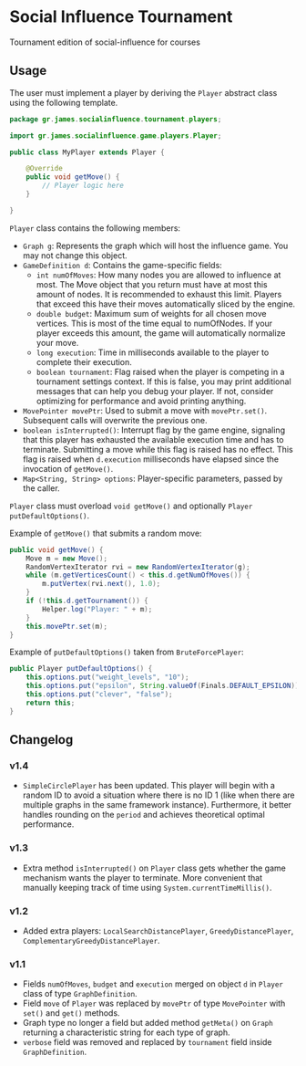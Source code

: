 # Social Influence Tournament

Tournament edition of social-influence for courses

## Usage

The user must implement a player by deriving the `Player` abstract class using the following template.

```java
package gr.james.socialinfluence.tournament.players;

import gr.james.socialinfluence.game.players.Player;

public class MyPlayer extends Player {

	@Override
	public void getMove() {
		// Player logic here
	}

}
```

`Player` class contains the following members:

- `Graph g`: Represents the graph which will host the influence game. You may not change this object.
- `GameDefinition d`: Contains the game-specific fields:
	- `int numOfMoves`: How many nodes you are allowed to influence at most. The Move object that you return must have at most this amount of nodes. It is recommended to exhaust this limit. Players that exceed this have their moves automatically sliced by the engine.
	- `double budget`: Maximum sum of weights for all chosen move vertices. This is most of the time equal to numOfNodes. If your player exceeds this amount, the game will automatically normalize your move.
	- `long execution`: Time in milliseconds available to the player to complete their execution.
	- `boolean tournament`: Flag raised when the player is competing in a tournament settings context. If this is false, you may print additional messages that can help you debug your player. If not, consider optimizing for performance and avoid printing anything.
- `MovePointer movePtr`: Used to submit a move with `movePtr.set()`. Subsequent calls will overwrite the previous one.
- `boolean isInterrupted()`: Interrupt flag by the game engine, signaling that this player has exhausted the available execution time and has to terminate. Submitting a move while this flag is raised has no effect. This flag is raised when `d.execution` milliseconds have elapsed since the invocation of `getMove()`.
- `Map<String, String> options`: Player-specific parameters, passed by the caller.

`Player` class must overload `void getMove()` and optionally `Player putDefaultOptions()`.

Example of `getMove()` that submits a random move:

```java
public void getMove() {
	Move m = new Move();
	RandomVertexIterator rvi = new RandomVertexIterator(g);
	while (m.getVerticesCount() < this.d.getNumOfMoves()) {
		m.putVertex(rvi.next(), 1.0);
	}
	if (!this.d.getTournament()) {
		Helper.log("Player: " + m);
	}
	this.movePtr.set(m);
}
```

Example of `putDefaultOptions()` taken from `BruteForcePlayer`:

```java
public Player putDefaultOptions() {
	this.options.put("weight_levels", "10");
	this.options.put("epsilon", String.valueOf(Finals.DEFAULT_EPSILON));
	this.options.put("clever", "false");
	return this;
}
```

## Changelog

### v1.4

- `SimpleCirclePlayer` has been updated. This player will begin with a random ID to avoid a situation where there is no ID 1 (like when there are multiple graphs in the same framework instance). Furthermore, it better handles rounding on the `period` and achieves theoretical optimal performance.

### v1.3

- Extra method `isInterrupted()` on `Player` class gets whether the game mechanism wants the player to terminate. More convenient that manually keeping track of time using `System.currentTimeMillis()`.

### v1.2

- Added extra players: `LocalSearchDistancePlayer`, `GreedyDistancePlayer`, `ComplementaryGreedyDistancePlayer`.

### v1.1

- Fields `numOfMoves`, `budget` and `execution` merged on object `d` in `Player` class of type `GraphDefinition`.
- Field `move` of `Player` was replaced by `movePtr` of type `MovePointer` with `set()` and `get()` methods.
- Graph type no longer a field but added method `getMeta()` on `Graph` returning a characteristic string for each type of graph.
- `verbose` field was removed and replaced by `tournament` field inside `GraphDefinition`.
